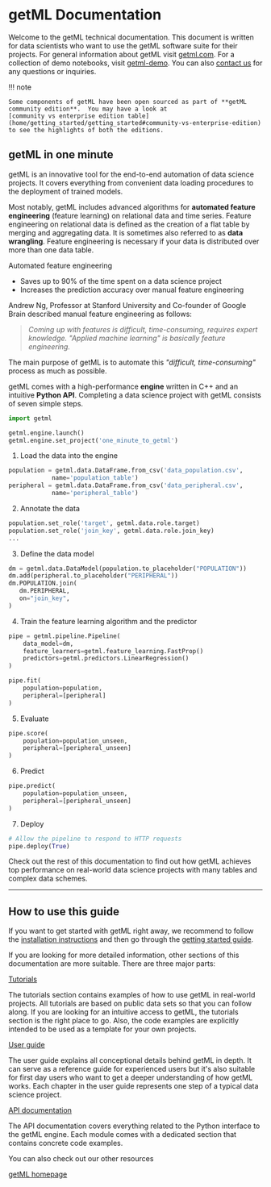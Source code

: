 # getML Documentation

Welcome to the getML technical documentation. This document is written for data
scientists who want to use the getML software suite for their projects. For
general information about getML visit [getml.com](https://getml.com). For a collection of
demo notebooks, visit [getml-demo](https://github.com/getml/getml-demo). You can also [contact
us](https://www.getml.com/contact) for any questions or inquiries.

!!! note 

    Some components of getML have been open sourced as part of **getML community edition**.  You may have a look at 
    [community vs enterprise edition table](home/getting_started/getting_started#community-vs-enterprise-edition)
    to see the highlights of both the editions. 


## getML in one minute 

getML is an innovative tool for the end-to-end automation of data
science projects. It covers everything from convenient data loading procedures 
to the deployment of trained models. 

Most notably, getML includes advanced algorithms for
**automated feature engineering** (feature learning) on relational data and time
series. Feature engineering on relational data is defined as the creation of a 
flat table by merging and aggregating data. It is sometimes also referred to
as **data wrangling**. Feature engineering is necessary if your data is distributed
over more than one data table.

Automated feature engineering

* Saves up to 90% of the time spent on a data science project
* Increases the prediction accuracy over manual feature engineering 

Andrew Ng, Professor at Stanford
University and Co-founder of Google Brain described manual feature engineering as follows:

> *Coming up with features is difficult, time-consuming, requires expert
> knowledge. "Applied machine learning" is basically feature engineering.*

The main purpose of getML is to automate this *"difficult, time-consuming"* process as much
as possible.

getML comes with a high-performance **engine** written in C++ and an intuitive
**Python API**. Completing a data science project with getML consists of seven
simple steps.

```python
import getml

getml.engine.launch()
getml.engine.set_project('one_minute_to_getml')
```

1. Load the data into the engine

```python
population = getml.data.DataFrame.from_csv('data_population.csv',
            name='population_table')
peripheral = getml.data.DataFrame.from_csv('data_peripheral.csv',
            name='peripheral_table')
```
2. Annotate the data

```python 
population.set_role('target', getml.data.role.target)
population.set_role('join_key', getml.data.role.join_key)
...
```
3. Define the data model

```python
dm = getml.data.DataModel(population.to_placeholder("POPULATION"))
dm.add(peripheral.to_placeholder("PERIPHERAL"))
dm.POPULATION.join(
   dm.PERIPHERAL,
   on="join_key",
)
```
4. Train the feature learning algorithm and the predictor

```python
pipe = getml.pipeline.Pipeline(
    data_model=dm,
    feature_learners=getml.feature_learning.FastProp()
    predictors=getml.predictors.LinearRegression()
)

pipe.fit(
    population=population,
    peripheral=[peripheral]
)
```
5. Evaluate

```python
pipe.score(
    population=population_unseen,
    peripheral=[peripheral_unseen]
)
```
6. Predict   

```python
pipe.predict(
    population=population_unseen,
    peripheral=[peripheral_unseen]
)
```
7. Deploy

```python
# Allow the pipeline to respond to HTTP requests
pipe.deploy(True)
```
Check out the rest of this documentation to find out how getML achieves top
performance on real-world data science projects with many tables and complex
data schemes.

____

## How to use this guide

If you want to get started with getML right away, we recommend to follow the
[installation instructions](installation) and then go through the
[getting started guide](getting_started). 

If you are looking for more detailed information, other sections of this
documentation are more suitable. There are three major parts: 

[Tutorials](https://github.com/getml/getml-demo)

  The tutorials section contains examples of how to use getML in 
  real-world projects. All tutorials are based on public data sets 
  so that
  you can follow along. If you are looking for an intuitive access to
  getML, the tutorials section is the right place to go. Also, the
  code examples are explicitly intended to be used as a template for
  your own projects.  

[User guide](#user_guide)

  The user guide explains all conceptional details behind getML in
  depth. It can serve as a reference guide for experienced users but it's also
  suitable for first day users who want to get a deeper understanding
  of how getML works. Each chapter in the
  user guide represents one step of a typical data science project.

[API documentation](#python_api)

  The API documentation covers everything related to the Python
  interface to the getML engine. Each module comes with a dedicated
  section that contains concrete code examples.

You can also check out our other resources

[getML homepage](https://getml.com)
